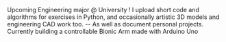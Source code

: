 Upcoming Engineering major @ University !
I upload short code and algorithms for exercises in Python, and occasionally artistic 3D models and engineering CAD work too.
-- As well as document personal projects. Currently building a controllable Bionic Arm made with Arduino Uno
